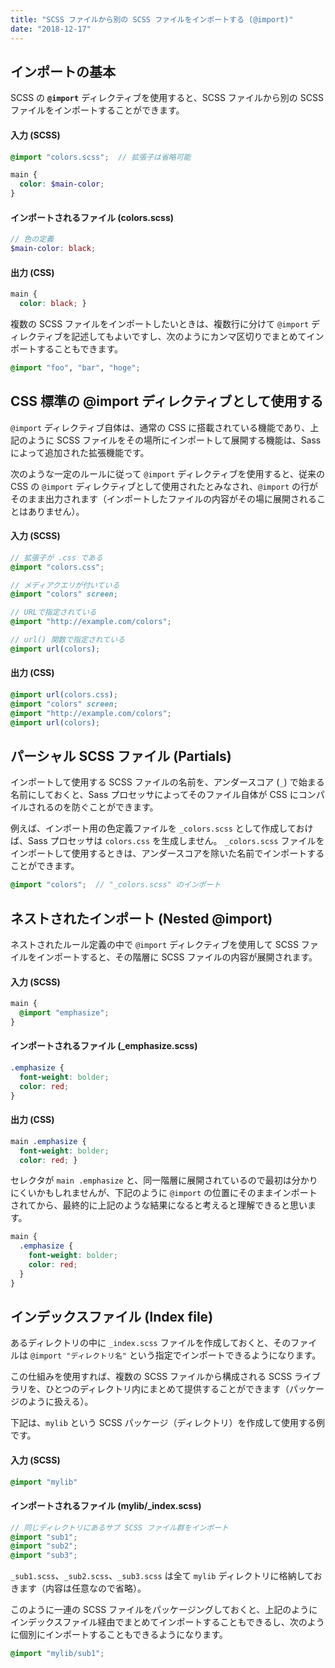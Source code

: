 ```yaml
---
title: "SCSS ファイルから別の SCSS ファイルをインポートする (@import)"
date: "2018-12-17"
---
```


インポートの基本
----

SCSS の **`@import`** ディレクティブを使用すると、SCSS ファイルから別の SCSS ファイルをインポートすることができます。

#### 入力 (SCSS)

~~~ scss
@import "colors.scss";  // 拡張子は省略可能

main {
  color: $main-color;
}
~~~

#### インポートされるファイル (colors.scss)

~~~ scss
// 色の定義
$main-color: black;
~~~

#### 出力 (CSS)

~~~ css
main {
  color: black; }
~~~


複数の SCSS ファイルをインポートしたいときは、複数行に分けて `@import` ディレクティブを記述してもよいですし、次のようにカンマ区切りでまとめてインポートすることもできます。

~~~ scss
@import "foo", "bar", "hoge";
~~~


CSS 標準の @import ディレクティブとして使用する
----

`@import` ディレクティブ自体は、通常の CSS に搭載されている機能であり、上記のように SCSS ファイルをその場所にインポートして展開する機能は、Sass によって追加された拡張機能です。

次のような一定のルールに従って `@import` ディレクティブを使用すると、従来の CSS の `@import` ディレクティブとして使用されたとみなされ、`@import` の行がそのまま出力されます（インポートしたファイルの内容がその場に展開されることはありません）。

#### 入力 (SCSS)

~~~ scss
// 拡張子が .css である
@import "colors.css";

// メディアクエリが付いている
@import "colors" screen;

// URLで指定されている
@import "http://example.com/colors";

// url() 関数で指定されている
@import url(colors);
~~~

#### 出力 (CSS)

~~~ css
@import url(colors.css);
@import "colors" screen;
@import "http://example.com/colors";
@import url(colors);
~~~


パーシャル SCSS ファイル (Partials)
----

インポートして使用する SCSS ファイルの名前を、アンダースコア (`_`) で始まる名前にしておくと、Sass プロセッサによってそのファイル自体が CSS にコンパイルされるのを防ぐことができます。

例えば、インポート用の色定義ファイルを `_colors.scss` として作成しておけば、Sass プロセッサは `colors.css` を生成しません。
`_colors.scss` ファイルをインポートして使用するときは、アンダースコアを除いた名前でインポートすることができます。

~~~ scss
@import "colors";  // "_colors.scss" のインポート
~~~


ネストされたインポート (Nested @import)
----

ネストされたルール定義の中で `@import` ディレクティブを使用して SCSS ファイルをインポートすると、その階層に SCSS ファイルの内容が展開されます。

#### 入力 (SCSS)

~~~ scss
main {
  @import "emphasize";
}
~~~

#### インポートされるファイル (_emphasize.scss)

~~~ scss
.emphasize {
  font-weight: bolder;
  color: red;
}
~~~

#### 出力 (CSS)

~~~ css
main .emphasize {
  font-weight: bolder;
  color: red; }
~~~

セレクタが `main .emphasize` と、同一階層に展開されているので最初は分かりにくいかもしれませんが、下記のように `@import` の位置にそのままインポートされてから、最終的に上記のような結果になると考えると理解できると思います。

~~~ scss
main {
  .emphasize {
    font-weight: bolder;
    color: red;
  }
}
~~~


インデックスファイル (Index file)
----

あるディレクトリの中に `_index.scss` ファイルを作成しておくと、そのファイルは `@import "ディレクトリ名"` という指定でインポートできるようになります。

この仕組みを使用すれば、複数の SCSS ファイルから構成される SCSS ライブラリを、ひとつのディレクトリ内にまとめて提供することができます（パッケージのように扱える）。

下記は、`mylib` という SCSS パッケージ（ディレクトリ）を作成して使用する例です。

#### 入力 (SCSS)

~~~ scss
@import "mylib"
~~~

#### インポートされるファイル (mylib/_index.scss)

~~~ scss
// 同じディレクトリにあるサブ SCSS ファイル群をインポート
@import "sub1";
@import "sub2";
@import "sub3";
~~~

`_sub1.scss`、`_sub2.scss`、`_sub3.scss` は全て `mylib` ディレクトリに格納しておきます（内容は任意なので省略）。

このように一連の SCSS ファイルをパッケージングしておくと、上記のようにインデックスファイル経由でまとめてインポートすることもできるし、次のように個別にインポートすることもできるようになります。

~~~ scss
@import "mylib/sub1";
~~~

